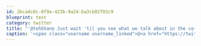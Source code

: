```yaml
---
id: 2bcadc8c-8f9a-423b-9a24-ba3cb02f03c9
blueprint: text
category: twitter
title: "'@tehShane Just wait 'til you see what we talk about in the co+Lab :)"
caption: '<span class="username username_linked">@<a href="https://twitter.com/tehShane" title="Shane Lawrence">tehShane</a></span> Just wait ''til you see what we talk about in the co+Lab :)'
---
```

